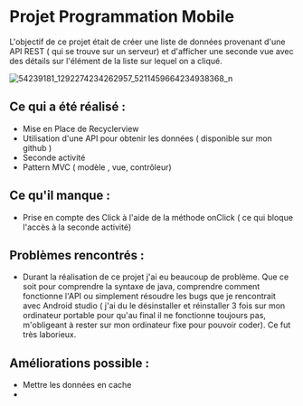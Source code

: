 # Projet Programmation Mobile 

L'objectif de ce projet était de créer une liste de données provenant d'une API REST ( qui se trouve sur un serveur) 
et d'afficher une seconde vue avec des détails sur l'élément de la liste sur lequel on a cliqué.

![54239181_1292274234262957_5211459664234938368_n](https://user-images.githubusercontent.com/46956233/55028033-04617600-5007-11e9-87d0-284542a684dc.png)

## Ce qui a été réalisé : 
- Mise en Place de Recyclerview
- Utilisation d'une API pour obtenir les données ( disponible sur mon github )
- Seconde activité
- Pattern MVC ( modèle , vue, contrôleur)

## Ce qu'il manque :
- Prise en compte des Click à l'aide de la méthode onClick ( ce qui bloque l'accès à la seconde activité)

## Problèmes rencontrés :
- Durant la réalisation de ce projet j'ai eu beaucoup de problème. 
Que ce soit pour comprendre la syntaxe de java, comprendre comment fonctionne l'API ou simplement résoudre les bugs que je rencontrait avec
Android studio ( j'ai du le désinstaller et réinstaller 3 fois sur mon ordinateur portable pour qu'au final il ne fonctionne toujours pas, 
m'obligeant à rester sur mon ordinateur fixe pour pouvoir coder). Ce fut très laborieux.

## Améliorations possible : 
- Mettre les données en cache
- 
